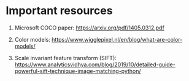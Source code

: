 # Important resources

1. Microsoft COCO paper: https://arxiv.org/pdf/1405.0312.pdf

2. Color models: https://www.wigglepixel.nl/en/blog/what-are-color-models/

3. Scale invariant feature transform (SIFT): https://www.analyticsvidhya.com/blog/2019/10/detailed-guide-powerful-sift-technique-image-matching-python/
